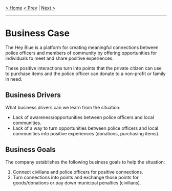 [> Home](../../README.md)
[< Prev](../../README.md)  |  [Next >](../Stakeholder%20Concerns/README.md)

---

# Business Case

The Hey Blue is a platform for creating meaningful connections between police officers and members of community by offering opportunities for individuals to meet and share positive experiences. 

These positive interactions turn into points that the private citizen can use to purchase items and the police officer can donate to a non-profit or family in need.

## Business Drivers

What business drivers can we learn from the situation:

- Lack of awareness/opportunities between police officers and local communities.
- Lack of a way to turn opportunities between police officers and local communities into positive experiences (donations, purchasing items).

## Business Goals

The company establishes the following business goals to help the situation:

1. Connect civilians and police officers for positive connections.
2. Turn connections into points and exchange those points for goods/donations or pay down municipal penalties (civilians).
